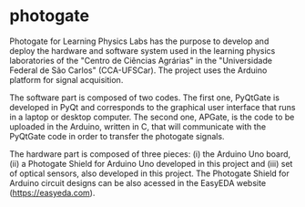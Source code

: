 # photogate

Photogate for Learning Physics Labs has the purpose to develop and deploy the hardware and software system used in the learning physics laboratories of the "Centro de Ciências Agrárias" in the "Universidade Federal de São Carlos" (CCA-UFSCar). The project uses the Arduino platform for signal acquisition.

The software part is composed of two codes. The first one, PyQtGate is developed in PyQt and corresponds to the graphical user interface that runs in a laptop or desktop computer. The second one, APGate, is the code to be uploaded in the Arduino, written in C, that will communicate with the PyQtGate code in order to transfer the photogate signals.

The hardware part is composed of three pieces: (i) the Arduino Uno board, (ii) a Photogate Shield for Arduino Uno developed in this project and (iii) set of optical sensors, also developed in this project. The Photogate Shield for Arduino circuit designs can be also acessed in the EasyEDA website (https://easyeda.com).

